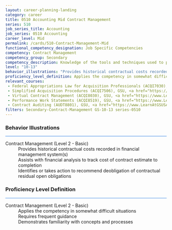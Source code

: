 ```yaml
---
layout: career-planning-landing
category: career
title: 0510 Accounting Mid Contract Management
series: 510
job_series_title: Accounting
job_series: 0510 Accounting
career_level: Mid
permalink: /cards/510-Contract-Management-Mid
functional_competency_designation: Job Specific Competencies
competency: Contract Management
competency_group: Secondary
competency_description: Knowledge of the tools and techniques used to propose, plan, initiate, and manage contracts and other Federal funding instruments and the associated deliverables, deadlines, and contract terms and conditions.
level: "10-13"
behavior_illustrations: "Provides historical contractual costs recorded in financial management system(s) ? Assists with financial analysis to track cost of contract estimate to completion ? Identifies or takes action to recommend deobligation of contractual residual open obligations"
proficiency_level_definition: Applies the competency in somewhat difficult situations ? Requires frequent guidance ? Demonstrates familiarity with concepts and processes 
relevant_courses: 
 - Federal Appropriations Law for Acquisition Professionals (ACQI7030), GSU, <a href="https://www.LearnAtGSUSA.com/ACQI7031">https://www.LearnAtGSUSA.com/ACQI7031</a>
 - Simplified Acquisition Procedures (ACQI7506), GSU, <a href="https://www.LearnAtGSUSA.com/ACQI7511">https://www.LearnAtGSUSA.com/ACQI7511</a>
 - Virtual Contract Management (ACQI8030), GSU, <a href="https://www.LearnAtGSUSA.com/ACQI8031">https://www.LearnAtGSUSA.com/ACQI8031</a>
 - Performance Work Statements (ACQI8519), GSU, <a href="https://www.LearnAtGSUSA.com/ACQI8524">https://www.LearnAtGSUSA.com/ACQI8524</a>
 - Contract Auditing (AUDT8801), GSU, <a href="https://www.LearnAtGSUSA.com/AUDT8806">https://www.LearnAtGSUSA.com/AUDT8806</a>
filters: Secondary-Contract-Management GS-10-13 series-0510
---
```


<div class="desktop:grid-col-6 margin-y-3">
  <div class="border-top-2 bg-white padding-3 shadow-5 height-full members-hover border-1px button-border border-top-blue radius-lg card-text-color">
    <h3>Behavior Illustrations</h3>
    <hr style="background-color: #1b74e0 !important;"/>
    <dl class="text-base card-content-color"><dt>Contract Management (Level 2 - Basic)</dt><dd>Provides historical contractual costs recorded in financial management system(s) </dd><dd> Assists with financial analysis to track cost of contract estimate to completion </dd><dd> Identifies or takes action to recommend deobligation of contractual residual open obligations</dd></dl>
  </div>
</div>
<div class="desktop:grid-col-6 margin-y-3">
  <div class="border-top-2 bg-white padding-3 shadow-5 height-full members-hover border-1px button-border border-top-blue radius-lg card-text-color">
    <h3>Proficiency Level Definition</h3>
     <hr style="background-color: #1b74e0 !important;"/>
    <dl class="text-base card-content-color"><dt>Contract Management (Level 2 - Basic)</dt><dd>Applies the competency in somewhat difficult situations </dd><dd> Requires frequent guidance </dd><dd> Demonstrates familiarity with concepts and processes </dd></dl>
  </div>
</div>